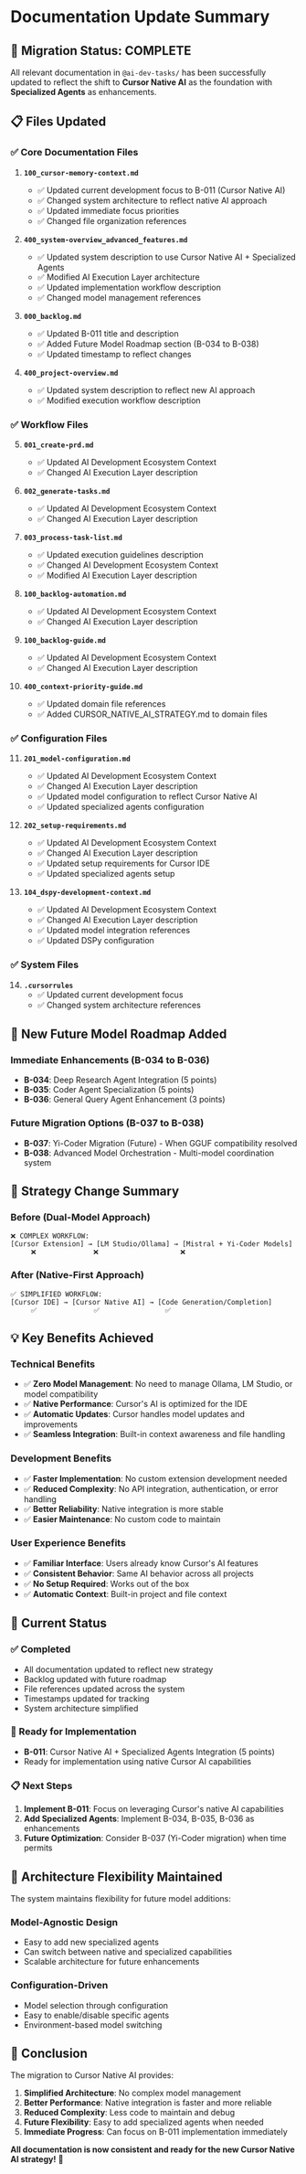 <!-- MODULE_REFERENCE: 400_deployment-environment-guide_additional_resources.md -->
<!-- MODULE_REFERENCE: 400_migration-upgrade-guide_ai_model_upgrade_procedures.md -->
<!-- MODULE_REFERENCE: 100_ai-development-ecosystem_advanced_lens_technical_implementation.md -->
<!-- MODULE_REFERENCE: 400_system-overview_system_architecture_macro_view.md -->
<!-- MODULE_REFERENCE: 400_deployment-environment-guide.md -->
<!-- MODULE_REFERENCE: 400_migration-upgrade-guide.md -->
# Documentation Update Summary

## 🎯 **Migration Status: COMPLETE**

All relevant documentation in `@ai-dev-tasks/` has been successfully updated to reflect the shift to **Cursor Native AI** as the foundation with **Specialized Agents** as enhancements.

## 📋 **Files Updated**

### **✅ Core Documentation Files**
1. **`100_cursor-memory-context.md`**
   - ✅ Updated current development focus to B-011 (Cursor Native AI)
   - ✅ Changed system architecture to reflect native AI approach
   - ✅ Updated immediate focus priorities
   - ✅ Changed file organization references

2. **`400_system-overview_advanced_features.md`**
   - ✅ Updated system description to use Cursor Native AI + Specialized Agents
   - ✅ Modified AI Execution Layer architecture
   - ✅ Updated implementation workflow description
   - ✅ Changed model management references

3. **`000_backlog.md`**
   - ✅ Updated B-011 title and description
   - ✅ Added Future Model Roadmap section (B-034 to B-038)
   - ✅ Updated timestamp to reflect changes

4. **`400_project-overview.md`**
   - ✅ Updated system description to reflect new AI approach
   - ✅ Modified execution workflow description

### **✅ Workflow Files**
5. **`001_create-prd.md`**
   - ✅ Updated AI Development Ecosystem Context
   - ✅ Changed AI Execution Layer description

6. **`002_generate-tasks.md`**
   - ✅ Updated AI Development Ecosystem Context
   - ✅ Changed AI Execution Layer description

7. **`003_process-task-list.md`**
   - ✅ Updated execution guidelines description
   - ✅ Changed AI Development Ecosystem Context
   - ✅ Modified AI Execution Layer description

8. **`100_backlog-automation.md`**
   - ✅ Updated AI Development Ecosystem Context
   - ✅ Changed AI Execution Layer description

9. **`100_backlog-guide.md`**
   - ✅ Updated AI Development Ecosystem Context
   - ✅ Changed AI Execution Layer description

10. **`400_context-priority-guide.md`**
    - ✅ Updated domain file references
    - ✅ Added CURSOR_NATIVE_AI_STRATEGY.md to domain files

### **✅ Configuration Files**
11. **`201_model-configuration.md`**
    - ✅ Updated AI Development Ecosystem Context
    - ✅ Changed AI Execution Layer description
    - ✅ Updated model configuration to reflect Cursor Native AI
    - ✅ Updated specialized agents configuration

12. **`202_setup-requirements.md`**
    - ✅ Updated AI Development Ecosystem Context
    - ✅ Changed AI Execution Layer description
    - ✅ Updated setup requirements for Cursor IDE
    - ✅ Updated specialized agents setup

13. **`104_dspy-development-context.md`**
    - ✅ Updated AI Development Ecosystem Context
    - ✅ Changed AI Execution Layer description
    - ✅ Updated model integration references
    - ✅ Updated DSPy configuration

### **✅ System Files**
14. **`.cursorrules`**
    - ✅ Updated current development focus
    - ✅ Changed system architecture references

## 🚀 **New Future Model Roadmap Added**

### **Immediate Enhancements (B-034 to B-036)**
- **B-034**: Deep Research Agent Integration (5 points)
- **B-035**: Coder Agent Specialization (5 points)  
- **B-036**: General Query Agent Enhancement (3 points)

### **Future Migration Options (B-037 to B-038)**
- **B-037**: Yi-Coder Migration (Future) - When GGUF compatibility resolved
- **B-038**: Advanced Model Orchestration - Multi-model coordination system

## 🔄 **Strategy Change Summary**

### **Before (Dual-Model Approach)**
```
❌ COMPLEX WORKFLOW:
[Cursor Extension] → [LM Studio/Ollama] → [Mistral + Yi-Coder Models]
     ❌              ❌                    ❌
```

### **After (Native-First Approach)**
```
✅ SIMPLIFIED WORKFLOW:
[Cursor IDE] → [Cursor Native AI] → [Code Generation/Completion]
     ✅              ✅                ✅
```

## 💡 **Key Benefits Achieved**

### **Technical Benefits**
- ✅ **Zero Model Management**: No need to manage Ollama, LM Studio, or model compatibility
- ✅ **Native Performance**: Cursor's AI is optimized for the IDE
- ✅ **Automatic Updates**: Cursor handles model updates and improvements
- ✅ **Seamless Integration**: Built-in context awareness and file handling

### **Development Benefits**
- ✅ **Faster Implementation**: No custom extension development needed
- ✅ **Reduced Complexity**: No API integration, authentication, or error handling
- ✅ **Better Reliability**: Native integration is more stable
- ✅ **Easier Maintenance**: No custom code to maintain

### **User Experience Benefits**
- ✅ **Familiar Interface**: Users already know Cursor's AI features
- ✅ **Consistent Behavior**: Same AI behavior across all projects
- ✅ **No Setup Required**: Works out of the box
- ✅ **Automatic Context**: Built-in project and file context

## 🎯 **Current Status**

### **✅ Completed**
- All documentation updated to reflect new strategy
- Backlog updated with future roadmap
- File references updated across the system
- Timestamps updated for tracking
- System architecture simplified

### **🔄 Ready for Implementation**
- **B-011**: Cursor Native AI + Specialized Agents Integration (5 points)
- Ready for implementation using native Cursor AI capabilities

### **📋 Next Steps**
1. **Implement B-011**: Focus on leveraging Cursor's native AI capabilities
2. **Add Specialized Agents**: Implement B-034, B-035, B-036 as enhancements
3. **Future Optimization**: Consider B-037 (Yi-Coder migration) when time permits

## 🔧 **Architecture Flexibility Maintained**

The system maintains flexibility for future model additions:

### **Model-Agnostic Design**
- Easy to add new specialized agents
- Can switch between native and specialized capabilities
- Scalable architecture for future enhancements

### **Configuration-Driven**
- Model selection through configuration
- Easy to enable/disable specific agents
- Environment-based model switching

## 🎉 **Conclusion**

The migration to Cursor Native AI provides:

1. **Simplified Architecture**: No complex model management
2. **Better Performance**: Native integration is faster and more reliable
3. **Reduced Complexity**: Less code to maintain and debug
4. **Future Flexibility**: Easy to add specialized agents when needed
5. **Immediate Progress**: Can focus on B-011 implementation immediately

**All documentation is now consistent and ready for the new Cursor Native AI strategy!** 🚀 